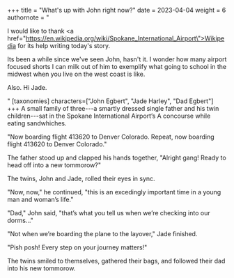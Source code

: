+++
title = "What's up with John right now?"
date = 2023-04-04
weight = 6
authornote = "<p>I would like to thank <a href=\"https://en.wikipedia.org/wiki/Spokane_International_Airport\">Wikipedia</a> for its help writing today's story.</p><p>Its been a while since we've seen John, hasn't it. I wonder how many airport focused shorts I can milk out of him to exemplify what going to school in the midwest when you live on the west coast is like.</p><p>Also. Hi Jade.</p>"
[taxonomies]
characters=["John Egbert", "Jade Harley", "Dad Egbert"]
+++
A small family of three---a smartly dressed single father and his twin children---sat in the Spokane International Airport’s A concourse while eating sandwhiches.
<!-- more -->

"Now boarding flight 413620 to Denver Colorado. Repeat, now boarding flight 413620 to Denver Colorado."

The father stood up and clapped his hands together, "Alright gang! Ready to head off into a new tommorow?"

The twins, John and Jade, rolled their eyes in sync.

"Now, now," he continued, "this is an excedingly important time in a young man and woman’s life."

"Dad," John said, "that’s what you tell us when we’re checking into our dorms..."

"Not when we’re boarding the plane to the layover," Jade finished.

"Pish posh! Every step on your journey matters!"

The twins smiled to themselves, gathered their bags, and followed their dad into his new tommorow.
